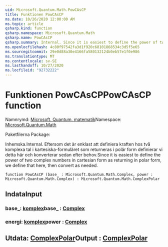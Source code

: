 ```yaml
---
uid: Microsoft.Quantum.Math.PowCAsCP
title: Funktionen PowCAsCP
ms.date: 10/26/2020 12:00:00 AM
ms.topic: article
qsharp.kind: function
qsharp.namespace: Microsoft.Quantum.Math
qsharp.name: PowCAsCP
qsharp.summary: Internal. Since it is easiest to define the power of two complex numbers in cartesian form as returning in polar form, we define that here, then convert as needed.
ms.openlocfilehash: 4c80f97542fa3d1f920c68101868534c3d5f5e65
ms.sourcegitcommit: 29e0d88a30e4166fa580132124b0eb57e1f0e986
ms.translationtype: MT
ms.contentlocale: sv-SE
ms.lasthandoff: 10/27/2020
ms.locfileid: "92732222"
---
```

# <a name="powcascp-function"></a><span data-ttu-id="d343f-102">Funktionen PowCAsCP</span><span class="sxs-lookup"><span data-stu-id="d343f-102">PowCAsCP function</span></span>

<span data-ttu-id="d343f-103">Namnrymd: [Microsoft. Quantum. matematik](xref:Microsoft.Quantum.Math)</span><span class="sxs-lookup"><span data-stu-id="d343f-103">Namespace: [Microsoft.Quantum.Math](xref:Microsoft.Quantum.Math)</span></span>

<span data-ttu-id="d343f-104">Paketfilerna [](https://nuget.org/packages/)</span><span class="sxs-lookup"><span data-stu-id="d343f-104">Package: [](https://nuget.org/packages/)</span></span>


<span data-ttu-id="d343f-105">Inhemska.</span><span class="sxs-lookup"><span data-stu-id="d343f-105">Internal.</span></span> <span data-ttu-id="d343f-106">Eftersom det är enklast att definiera kraften hos två komplexa tal i kartesiska-formuläret som returneras i polär form definierar vi detta här och konverterar sedan efter behov.</span><span class="sxs-lookup"><span data-stu-id="d343f-106">Since it is easiest to define the power of two complex numbers in cartesian form as returning in polar form, we define that here, then convert as needed.</span></span>

```qsharp
function PowCAsCP (base_ : Microsoft.Quantum.Math.Complex, power : Microsoft.Quantum.Math.Complex) : Microsoft.Quantum.Math.ComplexPolar
```


## <a name="input"></a><span data-ttu-id="d343f-107">Indata</span><span class="sxs-lookup"><span data-stu-id="d343f-107">Input</span></span>

### <a name="base_--complex"></a><span data-ttu-id="d343f-108">base_: [komplex](xref:Microsoft.Quantum.Math.Complex)</span><span class="sxs-lookup"><span data-stu-id="d343f-108">base_ : [Complex](xref:Microsoft.Quantum.Math.Complex)</span></span>




### <a name="power--complex"></a><span data-ttu-id="d343f-109">energi: [komplex](xref:Microsoft.Quantum.Math.Complex)</span><span class="sxs-lookup"><span data-stu-id="d343f-109">power : [Complex](xref:Microsoft.Quantum.Math.Complex)</span></span>





## <a name="output--complexpolar"></a><span data-ttu-id="d343f-110">Utdata: [ComplexPolar](xref:Microsoft.Quantum.Math.ComplexPolar)</span><span class="sxs-lookup"><span data-stu-id="d343f-110">Output : [ComplexPolar](xref:Microsoft.Quantum.Math.ComplexPolar)</span></span>

